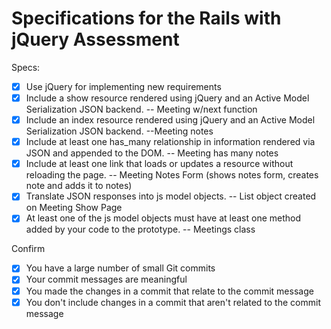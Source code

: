 # Specifications for the Rails with jQuery Assessment

Specs:
- [x] Use jQuery for implementing new requirements
- [x] Include a show resource rendered using jQuery and an Active Model Serialization JSON backend.
      -- Meeting w/next function
- [x] Include an index resource rendered using jQuery and an Active Model Serialization JSON backend.
      --Meeting notes
- [x] Include at least one has_many relationship in information rendered via JSON and appended to the DOM.
      -- Meeting has many notes
- [x] Include at least one link that loads or updates a resource without reloading the page.
      -- Meeting Notes Form (shows notes form, creates note and adds it to notes)
- [x] Translate JSON responses into js model objects.
      -- List object created on Meeting Show Page
- [x] At least one of the js model objects must have at least one method added by your code to the prototype.
      -- Meetings class 

Confirm
- [x] You have a large number of small Git commits
- [x] Your commit messages are meaningful
- [x] You made the changes in a commit that relate to the commit message
- [x] You don't include changes in a commit that aren't related to the commit message